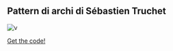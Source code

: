 ## Pattern di archi di Sébastien Truchet

![v](https://user-images.githubusercontent.com/76476654/111707422-4fa06f00-8844-11eb-9664-934d9a21823e.png)

[Get the code!](https://editor.p5js.org/Gaia/full/uX4Ekb6N2)
